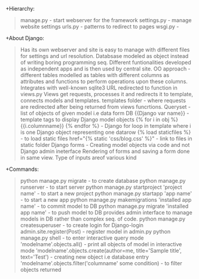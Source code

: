 +Hierarchy:
> manage.py - start webserver for the framework
> settings.py - manage website settings
> urls.py - patterns to redirect to pages
> wsgi.py -

+About Django:
> Has its own webserver and site is easy to manage with different files for
settings and url resolution.
> Databsase modeled as object instead of writing boring programming seq.
> Different funtionalities developed as independent apps and is then used by
central site.
> OO approach - different tables modelled as tables with different columns as
attributes and functions to perform operations upon these columns.
> Integrates with well-known sqlite3
> URL redirected to function in views.py
> Views get requests, processes it and redirects it to template, connects models
and templates.
> templates folder - where requests are redirected after being returned from
views funcrtions.
> Queryset - list of objects of given model i.e data form DB
> {{Django var name}} - template tags to display Django model objects
> {% for i in obj %} {{i.columnname}} {% endfor %} - Django for loop in template
where i is one Django object representing one datarow
> {% load staticfiles %} - to load static files
> href="{% static 'css/blog.css' %}" - link to files in static folder
> Django forms - Creating model objects via code and not Django admin ineterface
> Rendering of forms and saving a form done in same view.
> Type of inputs areof various kind

+Commands:
> python manage.py migrate - to create database
> python manage.py runserver - to start server
> python manage.py startproject 'project name' - to start a new project
> python manage.py startapp 'app name' - to start a new app
> python manage.py makemigrations 'installed app name' - to commit model to DB
> python manage.py migrate 'installed app name' - to push model to DB
> provides admin interface to manage models in DB rather than complex seq. of
code.
> python manage.py createsuperuser - to create login for Django-login
> admin.site.register(Post) - register model in admin.py
> python manage.py shell - to enter interactive query mode
> 'modelname'.objects.all() - print all objects of model in interactive mode
> 'modelname'.objects.create(author=me, title='Sample title', text='Test') - creating
new object i.e database entry
> 'modelname'.objects.filter('columname' some condition) - to filter objects
returned
>